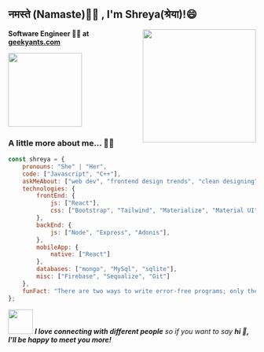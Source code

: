 <!-- ### Hi there  -->

<!--
**Shreyag02/Shreyag02** is a ✨ _special_ ✨ repository because its `README.md` (this file) appears on your GitHub profile.

Here are some ideas to get you started:

- 🔭 I’m currently working on ...
- 🌱 I’m currently learning ...
- 👯 I’m looking to collaborate on ...
- 🤔 I’m looking for help with ...
- 💬 Ask me about ...
- 📫 How to reach me: ...
- 😄 Pronouns: ...
- ⚡ Fun fact: ...
-->

<div>
  <h2> नमस्ते (Namaste)🙏🏻 , I'm Shreya(श्रेया)!😄 </h2>
</div>
<img align='right' src="https://media.giphy.com/media/rsUGLKwgSvSxmq1VrZ/giphy.gif" width="230">
<!-- <img align='right' src="https://media.giphy.com/media/paTz7UZbPfTZFRYnnB/giphy.gif" width="230"> -->

<p>
  <b>Software Engineer 👩‍💻 at <a href="https://geekyants.com/"> geekyants.com </a></b>
</p>

<div>
<img src="https://media.giphy.com/media/SUcApSWjPwQMARvcM8/giphy.gif" width="150">
<h3>  A little more about me... 🙋‍♀️  </h3>
<!--   <img src="https://media.giphy.com/media/paTz7UZbPfTZFRYnnB/giphy.gif" width="80"> -->
</div>

```javascript
const shreya = {
    pronouns: "She" | "Her",
    code: ["Javascript", "C++"],
    askMeAbout: ["web dev", "frontend design trends", "clean designing"],
    technologies: {
        frontEnd: {
            js: ["React"],
            css: ["Bootstrap", "Tailwind", "Materialize", "Material UI", "Bulma", "UIkit"]
        },
        backEnd: {
            js: ["Node", "Express", "Adonis"],
        },
        mobileApp: {
            native: ["React"]
        },
        databases: ["mongo", "MySql", "sqlite"],
        misc: ["Firebase", "Sequalize", "Git"]
    },
    funFact: "There are two ways to write error-free programs; only the third one works"
};
```

 <img  src="https://media.giphy.com/media/1V3KXtMHJq2YPK7xyl/giphy.gif" width="50"/>
 <em><b>I love connecting with different people</b> so if you want to say <b>hi 👋, I'll be happy to meet you more!</b> </em>




